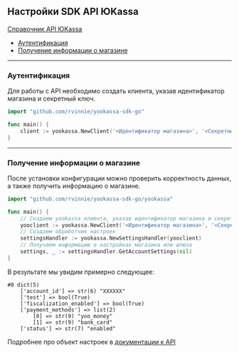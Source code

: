 ## Настройки SDK API ЮKassa

[Справочник API ЮKassa](https://yookassa.ru/developers/api)
* [Аутентификация](#Аутентификация)
* [Получение информации о магазине](#Получение-информации-о-магазине)
---

### Аутентификация

Для работы с API необходимо создать клиента, указав идентификатор магазина и секретный ключ.

```go
import "github.com/rvinnie/yookassa-sdk-go"

func main() {
    client := yookassa.NewClient('<Идентификатор магазина>', '<Секретный ключ>')	
}
```

---

### Получение информации о магазине

После установки конфигурации можно проверить корректность данных, а также получить информацию о магазине.

```go
import "github.com/rvinnie/yookassa-sdk-go/yookassa"

func main() {
    // Создаем yookassa клиента, указав идентификатор магазина и секретный ключ
    yooclient := yookassa.NewClient('<Идентификатор магазина>', '<Секретный ключ>')
    // Создаем обработчик настроек
    settingsHandler := yookassa.NewSettingsHandler(yooclient)
    // Получаем информацию о настройках магазина или шлюза
    settings, _ := settingsHandler.GetAccountSettings(nil)
}
```
В результате мы увидим примерно следующее:
```
#0 dict(5) 
    ['account_id'] => str(6) "XXXXXX"
    ['test'] => bool(True) 
    ['fiscalization_enabled'] => bool(True) 
    ['payment_methods'] => list(2) 
        [0] => str(9) "yoo_money"
        [1] => str(9) "bank_card"
    ['status'] => str(7) "enabled"
```
Подробнее про объект настроек в [документации к API](https://yookassa.ru/developers/api#me_object)
